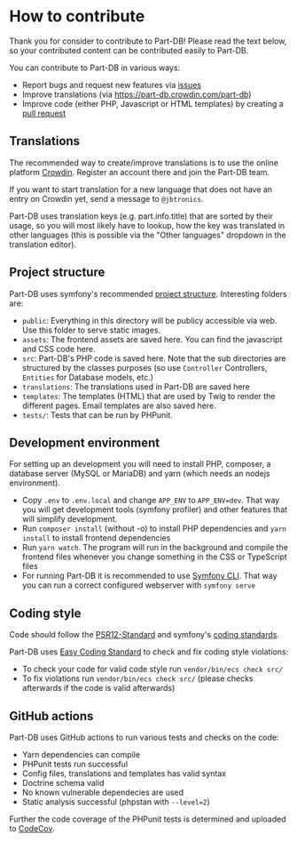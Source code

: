 # How to contribute

Thank you for consider to contribute to Part-DB!
Please read the text below, so your contributed content can be contributed easily to Part-DB.

You can contribute to Part-DB in various ways:
* Report bugs and request new features via [issues](https://github.com/Part-DB/Part-DB-server/issues)
* Improve translations (via https://part-db.crowdin.com/part-db)
* Improve code (either PHP, Javascript or HTML templates) by creating a [pull request](https://github.com/Part-DB/Part-DB-server/pulls)

## Translations
The recommended way to create/improve translations is to use the online platform [Crowdin](https://part-db.crowdin.com/part-db).
Register an account there and join the Part-DB team.

If you want to start translation for a new language that does not have an entry on Crowdin yet, send a message to `@jbtronics`.

Part-DB uses translation keys (e.g. part.info.title) that are sorted by their usage, so you will most likely have to lookup, how the key
was translated in other languages (this is possible via the "Other languages" dropdown in the translation editor).

## Project structure
Part-DB uses symfony's recommended [project structure](https://symfony.com/doc/current/best_practices.html).
Interesting folders are:
* `public`: Everything in this directory will be publicy accessible via web. Use this folder to serve static images.
* `assets`: The frontend assets are saved here. You can find the javascript and CSS code here.
* `src`: Part-DB's PHP code is saved here. Note that the sub directories are structured by the classes purposes (so use `Controller` Controllers, `Entities` for Database models, etc.)
* `translations`: The translations used in Part-DB are saved here
* `templates`: The templates (HTML) that are used by Twig to render the different pages. Email templates are also saved here.
* `tests/`: Tests that can be run by PHPunit.

## Development environment
For setting up an development you will need to install PHP, composer, a database server (MySQL or MariaDB) and yarn (which needs an nodejs environment).
* Copy `.env` to `.env.local` and change `APP_ENV` to `APP_ENV=dev`. That way you will get development tools (symfony profiler) and other features that
will simplify development.
* Run `composer install` (without -o) to install PHP dependencies and `yarn install` to install frontend dependencies
* Run `yarn watch`. The program will run in the background and compile the frontend files whenever you change something in the CSS or TypeScript files
* For running Part-DB it is recommended to use [Symfony CLI](https://symfony.com/download). 
That way you can run a correct configured webserver with `symfony serve`

## Coding style
Code should follow the [PSR12-Standard](https://www.php-fig.org/psr/psr-12/) and symfony's [coding standards](https://symfony.com/doc/current/contributing/code/standards.html).

Part-DB uses [Easy Coding Standard](https://github.com/symplify/easy-coding-standard) to check and fix coding style violations:
* To check your code for valid code style run `vendor/bin/ecs check src/`
* To fix violations run `vendor/bin/ecs check src/` (please checks afterwards if the code is valid afterwards)

## GitHub actions
Part-DB uses GitHub actions to run various tests and checks on the code:
* Yarn dependencies can compile
* PHPunit tests run successful
* Config files, translations and templates has valid syntax
* Doctrine schema valid
* No known vulnerable dependecies are used
* Static analysis successful (phpstan with `--level=2`)

Further the code coverage of the PHPunit tests is determined and uploaded to [CodeCov](https://codecov.io/gh/Part-DB/Part-DB-server).
